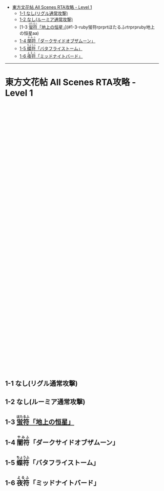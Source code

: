 <!-- TOC depthFrom:1 depthTo:2 -->

- [東方文花帖 All Scenes RTA攻略 - Level 1](#東方文花帖-all-scenes-rta攻略---level-1)
  - [1-1 なし(リグル通常攻撃)](#1-1-なしリグル通常攻撃)
  - [1-2 なし(ルーミア通常攻撃)](#1-2-なしルーミア通常攻撃)
  - [1-3 [<ruby>蛍符<rp>(</rp><rt>ほたるふ</rt><rp>)</rp></ruby>「地上の恒星」](aa)](#1-3-ruby蛍符rprprtほたるふrtrprpruby地上の恒星aa)
  - [1-4 <ruby>闇符<rp>(</rp><rt>やみふ</rt><rp>)</rp></ruby>「ダークサイドオブザムーン」](#1-4-ruby闇符rprprtやみふrtrprprubyダークサイドオブザムーン)
  - [1-5 <ruby>蝶符<rp>(</rp><rt>ちょうふ</rt><rp>)</rp></ruby>「バタフライストーム」](#1-5-ruby蝶符rprprtちょうふrtrprprubyバタフライストーム)
  - [1-6 <ruby>夜符<rp>(</rp><rt>よるふ</rt><rp>)</rp></ruby>「ミッドナイトバード」](#1-6-ruby夜符rprprtよるふrtrprprubyミッドナイトバード)

<!-- /TOC -->


----

# 東方文花帖 All Scenes RTA攻略 - Level 1

```































































```

## 1-1 なし(リグル通常攻撃)

## 1-2 なし(ルーミア通常攻撃)

## 1-3 [<ruby>蛍符<rp>(</rp><rt>ほたるふ</rt><rp>)</rp></ruby>「地上の恒星」](aa)

## 1-4 <ruby>闇符<rp>(</rp><rt>やみふ</rt><rp>)</rp></ruby>「ダークサイドオブザムーン」

## 1-5 <ruby>蝶符<rp>(</rp><rt>ちょうふ</rt><rp>)</rp></ruby>「バタフライストーム」

## 1-6 <ruby>夜符<rp>(</rp><rt>よるふ</rt><rp>)</rp></ruby>「ミッドナイトバード」
